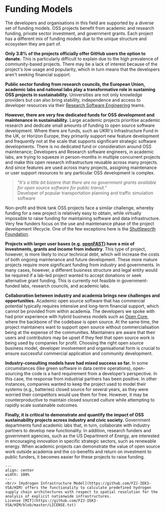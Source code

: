 # Funding Models

The developers and organisations in this field are supported by a diverse set of funding models. OSS projects benefit from academic and research funding, private sector investment, and government grants. Each project has a different mix of funding models due to the unique structure and ecosystem they are part of.

**Only 3.8% of the projects officially offer GitHub users the option to donate.** This is particularly difficult to explain due to the high prevalence of community-based projects. There may be a lack of interest because of the project's low usage and popularity, which in turn means that the developers aren't seeking financial support.

**Public sector funding from research councils, the European Union, academic labs and national labs play a transformative role in sustaining OSS projects in sustainability.** Universities are not only knowledge providers but can also bring stability, independence and access to developer resources via their [Research Software Engineering](https://de.wikipedia.org/wiki/Research_Software_Engineering) teams.

**However, there are very few dedicated funds for OSS development and maintenance in sustainability.** Large academic projects prioritise academic research and dedicate small amounts of funding to open source software development. Where there are funds, such as UKRI's Infrastructure Fund in the UK, or Horizon Europe, they primarily support new feature development and frequently not at the scale that supports significant strategic software developments. There is no dedicated fund or consideration around OSS maintenance; Developers and Research software engineers, in academic labs, are trying to squeeze in person-months in multiple concurrent projects and make this open research infrastructure reusable across many projects. And since features are used across many projects, assigning maintenance or user support resources to any particular OSS development is complex.

>  _"It's a little bit bizarre that there are no government grants available for open source software for public transit."_ 
</br> Developer of popular transportation planning and traffic simulation software

Non-profit and think tank OSS projects face a similar challenge, whereby funding for a new project is relatively easy to obtain, while virtually impossible to raise funding for maintaining software and data infrastructure. Very few funders focus on the use and maintenance phase of the project development lifecycle. One of the few exceptions here is the [Shuttleworth Foundation](https://shuttleworthfoundation.org/).

**Projects with larger user bases (e.g.** [**openFAST**](https://github.com/OpenFAST/openfast)**) have a mix of investments, grants and income from industry**. This type of project, however, is more likely to incur technical debt, which will increase the costs of both ongoing maintenance and future development. These more mature projects require more significant funding from industry and governments. In many cases, however, a different business structure and legal entity would be required if a lab-led project wanted to accept donations or seek alternative grant funding. This is currently not feasible in government-funded labs, research councils, and academic labs.

**Collaboration between industry and academia brings new challenges and opportunities.** Academic open source software that has commercial potential typically requires intensive and long-term financial support, which cannot be provided from within academia. The developers we spoke with had prior experience with hybrid business models such as [Open Core](https://en.wikipedia.org/wiki/Open-core_model), where the backbone of the codebase is open source. At the same time, the project maintainers want to support open source without commercialisation being at the expense of the communities. Maintainers are aware that their users and contributors may be upset if they feel that open source work is being used by companies for profit. Choosing the right open source business model, developer involvement and organisational form is crucial to ensure successful commercial application and community development.

**Industry-consulting models have had mixed success so far.** In some circumstances (like green software in data centre operations), open-sourcing the code is a hard requirement from a developer’s perspective. In this case, the response from industrial partners has been positive. In other instances, companies wanted to keep the project used to model their systems (e.g., batteries) closed source for several years, as they were worried their competitors would use them for free. However, it may be counterproductive to maintain closed sourced culture while attempting to rapidly scale sustainable outcomes.

**Finally, it is critical to demonstrate and quantify the impact of OSS sustainability projects across industry and civic society.** Government departments fund academic labs that, in turn, collaborate with industry partners to develop new functionality. In addition, research funders and government agencies, such as the US Department of Energy, are interested in encouraging innovation in specific strategic sectors, such as renewable energy. When academic projects can demonstrate the value of open source work outside academia and the co-benefits and return on investment to public funders, it becomes easier for these projects to raise funding.


```{figure} ../images/HIM.png
---
align: center
width: 100%
---
<br/> [Hydrogen Infrastructure Model](https://github.com/FZJ-IEK3-VSA/HIM) offers the functionality to calculate predefined hydrogen supply chain architectures with respect to spatial resolution for the analysis of explicit nationwide infrastructures.
License [MIT](https://github.com/FZJ-IEK3-VSA/HIM/blob/master/LICENSE.txt)
```
